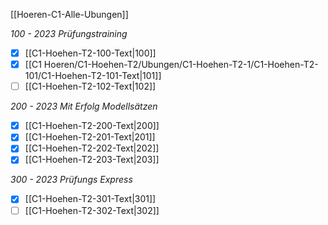 [[Hoeren-C1-Alle-Ubungen]]

*100 - 2023 Prüfungstraining*
- [x] [[C1-Hoehen-T2-100-Text|100]]
- [x] [[C1 Hoeren/C1-Hoehen-T2/Ubungen/C1-Hoehen-T2-1/C1-Hoehen-T2-101/C1-Hoehen-T2-101-Text|101]]
- [ ] [[C1-Hoehen-T2-102-Text|102]]

*200 - 2023 Mit Erfolg Modellsätzen*
- [x] [[C1-Hoehen-T2-200-Text|200]]
- [x] [[C1-Hoehen-T2-201-Text|201]]
- [x] [[C1-Hoehen-T2-202-Text|202]]
- [x] [[C1-Hoehen-T2-203-Text|203]]

*300 - 2023  Prüfungs Express*
- [x] [[C1-Hoehen-T2-301-Text|301]]
- [ ] [[C1-Hoehen-T2-302-Text|302]]
